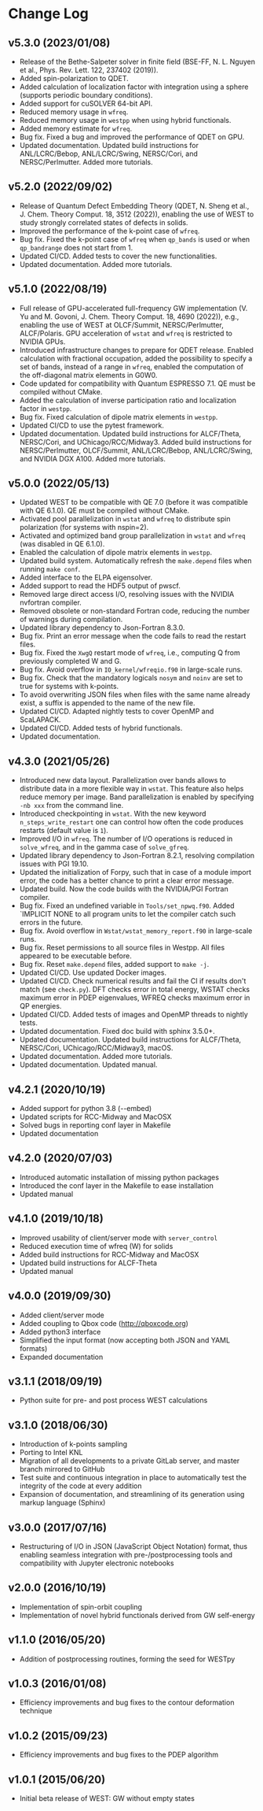 Change Log
==========

v5.3.0 (2023/01/08)
-------------------

- Release of the Bethe-Salpeter solver in finite field (BSE-FF, N. L. Nguyen et al., Phys. Rev. Lett. 122, 237402 (2019)).
- Added spin-polarization to QDET.
- Added calculation of localization factor with integration using a sphere (supports periodic boundary conditions).
- Added support for cuSOLVER 64-bit API.
- Reduced memory usage in `wfreq`.
- Reduced memory usage in `westpp` when using hybrid functionals.
- Added memory estimate for `wfreq`.
- Bug fix. Fixed a bug and improved the performance of QDET on GPU.
- Updated documentation. Updated build instructions for ANL/LCRC/Bebop, ANL/LCRC/Swing, NERSC/Cori, and NERSC/Perlmutter. Added more tutorials.

v5.2.0 (2022/09/02)
-------------------

- Release of Quantum Defect Embedding Theory (QDET, N. Sheng et al., J. Chem. Theory Comput. 18, 3512 (2022)), enabling the use of WEST to study strongly correlated states of defects in solids.
- Improved the performance of the k-point case of `wfreq`.
- Bug fix. Fixed the k-point case of `wfreq` when `qp_bands` is used or when `qp_bandrange` does not start from 1.
- Updated CI/CD. Added tests to cover the new functionalities.
- Updated documentation. Added more tutorials.

v5.1.0 (2022/08/19)
-------------------

- Full release of GPU-accelerated full-frequency GW implementation (V. Yu and M. Govoni, J. Chem. Theory Comput. 18, 4690 (2022)), e.g., enabling the use of WEST at OLCF/Summit, NERSC/Perlmutter, ALCF/Polaris. GPU acceleration of `wstat` and `wfreq` is restricted to NVIDIA GPUs.
- Introduced infrastructure changes to prepare for QDET release. Enabled calculation with fractional occupation, added the possibility to specify a set of bands, instead of a range in `wfreq`, enabled the computation of the off-diagonal matrix elements in G0W0.
- Code updated for compatibility with Quantum ESPRESSO 7.1. QE must be compiled without CMake.
- Added the calculation of inverse participation ratio and localization factor in `westpp`.
- Bug fix. Fixed calculation of dipole matrix elements in `westpp`.
- Updated CI/CD to use the pytest framework.
- Updated documentation. Updated build instructions for ALCF/Theta, NERSC/Cori, and UChicago/RCC/Midway3. Added build instructions for NERSC/Perlmutter, OLCF/Summit, ANL/LCRC/Bebop, ANL/LCRC/Swing, and NVIDIA DGX A100. Added more tutorials.

v5.0.0 (2022/05/13)
-------------------

- Updated WEST to be compatible with QE 7.0 (before it was compatible with QE 6.1.0). QE must be compiled without CMake.
- Activated pool parallelization in `wstat` and `wfreq` to distribute spin polarization (for systems with nspin=2).
- Activated and optimized band group parallelization in `wstat` and `wfreq` (was disabled in QE 6.1.0).
- Enabled the calculation of dipole matrix elements in `westpp`.
- Updated build system. Automatically refresh the `make.depend` files when running `make conf`.
- Added interface to the ELPA eigensolver.
- Added support to read the HDF5 output of pwscf.
- Removed large direct access I/O, resolving issues with the NVIDIA nvfortran compiler.
- Removed obsolete or non-standard Fortran code, reducing the number of warnings during compilation.
- Updated library dependency to Json-Fortran 8.3.0.
- Bug fix. Print an error message when the code fails to read the restart files.
- Bug fix. Fixed the `XwgQ` restart mode of `wfreq`, i.e., computing Q from previously completed W and G.
- Bug fix. Avoid overflow in `IO_kernel/wfreqio.f90` in large-scale runs.
- Bug fix. Check that the mandatory logicals `nosym` and `noinv` are set to true for systems with k-points.
- To avoid overwriting JSON files when files with the same name already exist, a suffix is appended to the name of the new file.
- Updated CI/CD. Adapted nightly tests to cover OpenMP and ScaLAPACK.
- Updated CI/CD. Added tests of hybrid functionals.
- Updated documentation.

v4.3.0 (2021/05/26)
-------------------

- Introduced new data layout. Parallelization over bands allows to distribute data in a more flexible way in `wstat`. This feature also helps reduce memory per image. Band parallelization is enabled by specifying `-nb xxx` from the command line.
- Introduced checkpointing in `wstat`. With the new keyword `n_steps_write_restart` one can control how often the code produces restarts (default value is `1`).
- Improved I/O in `wfreq`. The number of I/O operations is reduced in `solve_wfreq`, and in the gamma case of `solve_gfreq`.
- Updated library dependency to Json-Fortran 8.2.1, resolving compilation issues with PGI 19.10.
- Updated the initialization of Forpy, such that in case of a module import error, the code has a better chance to print a clear error message.
- Updated build. Now the code builds with the NVIDIA/PGI Fortran compiler.
- Bug fix. Fixed an undefined variable in `Tools/set_npwq.f90`. Added `IMPLICIT NONE to all program units to let the compiler catch such errors in the future.
- Bug fix. Avoid overflow in `Wstat/wstat_memory_report.f90` in large-scale runs.
- Bug fix. Reset permissions to all source files in Westpp. All files appeared to be executable before.
- Bug fix. Reset `make.depend` files, added support to `make -j`.
- Updated CI/CD. Use updated Docker images.
- Updated CI/CD. Check numerical results and fail the CI if results don't match (see `check.py`). DFT checks error in total energy, WSTAT checks maximum error in PDEP eigenvalues, WFREQ checks maximum error in QP energies.
- Updated CI/CD. Added tests of images and OpenMP threads to nightly tests.
- Updated documentation. Fixed doc build with sphinx 3.5.0+.
- Updated documentation. Updated build instructions for ALCF/Theta, NERSC/Cori, UChicago/RCC/Midway3, macOS.
- Updated documentation. Added more tutorials.
- Updated documentation. Updated manual.

v4.2.1 (2020/10/19)
-------------------

- Added support for python 3.8 (--embed)
- Updated scripts for RCC-Midway and MacOSX
- Solved bugs in reporting conf layer in Makefile
- Updated documentation

v4.2.0 (2020/07/03)
-------------------

- Introduced automatic installation of missing python packages
- Introduced the conf layer in the Makefile to ease installation
- Updated manual

v4.1.0 (2019/10/18)
-------------------

- Improved usability of client/server mode with `server_control`
- Reduced execution time of wfreq (W) for solids
- Added build instructions for RCC-Midway and MacOSX
- Updated build instructions for ALCF-Theta
- Updated manual

v4.0.0 (2019/09/30)
-------------------

- Added client/server mode
- Added coupling to Qbox code (http://qboxcode.org)
- Added python3 interface
- Simplified the input format (now accepting both JSON and YAML formats)
- Expanded documentation

v3.1.1 (2018/09/19)
-------------------

- Python suite for pre- and post process WEST calculations

v3.1.0 (2018/06/30)
-------------------

- Introduction of k-points sampling
- Porting to Intel KNL
- Migration of all developments to a private GitLab server, and master branch mirrored to GitHub
- Test suite and continuous integration in place to automatically test the integrity of the code at every addition
- Expansion of documentation, and streamlining of its generation using markup language (Sphinx)

v3.0.0 (2017/07/16)
-------------------

- Restructuring of I/O in JSON (JavaScript Object Notation) format, thus enabling seamless integration with pre-/postprocessing tools and compatibility with Jupyter electronic notebooks

v2.0.0 (2016/10/19)
-------------------

- Implementation of spin-orbit coupling
- Implementation of novel hybrid functionals derived from GW self-energy

v1.1.0 (2016/05/20)
-------------------

- Addition of postprocessing routines, forming the seed for WESTpy

v1.0.3 (2016/01/08)
-------------------

- Efficiency improvements and bug fixes to the contour deformation technique

v1.0.2 (2015/09/23)
-------------------

- Efficiency improvements and bug fixes to the PDEP algorithm

v1.0.1 (2015/06/20)
-------------------

- Initial beta release of WEST: GW without empty states
